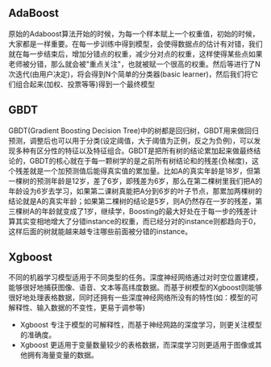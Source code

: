 AdaBoost
---
原始的Adaboost算法开始的时候，为每一个样本赋上一个权重值，初始的时候，大家都是一样重要。在每一步训练中得到模型，会使得数据点的估计有对错，我们就在每一步结束后，增加分错点的权重，减少分对点的权重，这样使得某些点如果老师被分错，那么就会被"重点关注"，也就被赋一个很高的权重。然后等进行了N次迭代(由用户决定)，将会得到N个简单的分类器(basic learner)，然后我们将它们组合起来(加权、投票等等)得到一个最终模型

GBDT
---
GBDT(Gradient Boosting Decision Tree)中的树都是回归树，GBDT用来做回归预测，调整后也可以用于分类(设定阈值，大于阈值为正例，反之为负例)，可以发现多种有区分性的特征以及特征组合。GBDT是把所有树的结论累加起来做最终结论的，GBDT的核心就在于每一颗树学的是之前所有树结论和的残差(负梯度)，这个残差就是一个加预测值后能得真实值的累加量。比如A的真实年龄是18岁，但第一棵树的预测年龄是12岁，差了6岁，即残差为6岁，那么在第二棵树里我们把A的年龄设为6岁去学习，如果第二课树真能把A分到6岁的叶子节点，那累加两棵树的结论就是A的真实年龄；如果第二棵树的结论是5岁，则A仍然存在一岁的残差，第三棵树A的年龄就变成了1岁，继续学，Boosting的最大好处在于每一步的残差计算其实变相地增大了分错instance的权重，而已经分对的instance则都趋向于0，这样后面的树就能越来越专注哪些前面被分错的instance。

Xgboost
---
不同的机器学习模型适用于不同类型的任务。深度神经网络通过对时空位置建模，能够很好地捕获图像、语音、文本等高纬度数据。而基于树模型的Xgboost则能够很好地处理表格数据，同时还拥有一些深度神经网络所没有的特性(如：模型的可解释性、输入数据的不变性，更易于调参等)
- Xgboost 专注于模型的可解释性，而基于神经网路的深度学习，则更关注模型的准确度。
- Xgboost 更适用于变量数量较少的表格数据，而深度学习则更适用于图像或其他拥有海量变量的数据。
